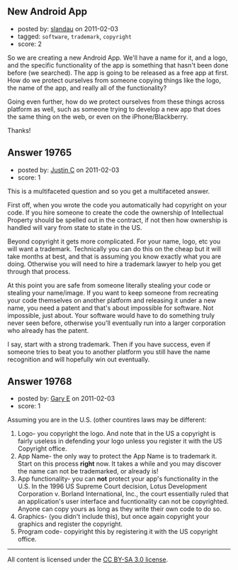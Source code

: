 ## New Android App

- posted by: [slandau](https://stackexchange.com/users/-1/7015-slandau) on 2011-02-03
- tagged: `software`, `trademark`, `copyright`
- score: 2

So we are creating a new Android App. We'll have a name for it, and a logo, and the specific functionality of the app is something that hasn't been done before (we searched). The app is going to be released as a free app at first. How do we protect ourselves from someone copying things like the logo, the name of the app, and really all of the functionality?

Going even further, how do we protect ourselves from these things across platform as well, such as someone trying to develop a new app that does the same thing on the web, or even on the iPhone/Blackberry.

Thanks!


## Answer 19765

- posted by: [Justin C](https://stackexchange.com/users/-1/6947-justin-c) on 2011-02-03
- score: 1

This is a multifaceted question and so you get a multifaceted answer.

First off, when you wrote the code you automatically had copyright on your code. If you hire someone to create the code the ownership of Intellectual Property should be spelled out in the contract, if not then how ownership is handled will vary from state to state in the US.

Beyond copyright it gets more complicated. For your name, logo, etc you will want a trademark. Technically you can do this on the cheap but it will take months at best, and that is assuming you know exactly what you are doing. Otherwise you will need to hire a trademark lawyer to help you get through that process.

At this point you are safe from someone literally stealing your code or stealing your name/image. If you want to keep someone from recreating your code themselves on another platform and releasing it under a new name, you need a patent and that's about impossible for software. Not impossible, just about. Your software would have to do something truly never seen before, otherwise you'll eventually run into a larger corporation who already has the patent.

I say, start with a strong trademark. Then if you have success, even if someone tries to beat you to another platform you still have the name recognition and will hopefully win out eventually.


## Answer 19768

- posted by: [Gary E](https://stackexchange.com/users/-1/2587-gary-e) on 2011-02-03
- score: 1

Assuming you are in the U.S. (other countires laws may be different:

 1. Logo- you copyright the logo. And note that in the US a copyright is fairly useless in defending your logo unless you register it with the US Copyright office.
 2. App Name- the only way to protect the App Name is to trademark it. Start on this process **right** now. It takes a while and you may discover the name can not be trademarked, or already is!
 3. App functionality- you can **not** protect your app's functionality in the U.S. In the 1996 US Supreme Court decision, Lotus Development Corporation v. Borland International, Inc., the court essentially ruled that an application's user interface and fucntionality can not be copyrighted. Anyone can copy yours as long as they write their own code to do so.
 4. Graphics- (you didn't include this), but once again copyright your graphics and register the copyright.
 5. Program code- copyiright this by registering it with the US copyright office.




---

All content is licensed under the [CC BY-SA 3.0 license](https://creativecommons.org/licenses/by-sa/3.0/).
